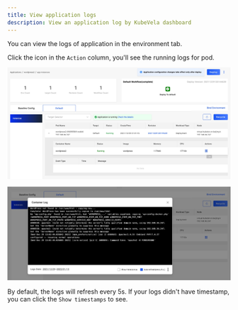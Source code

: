 ```yaml
---
title: View application logs
description: View an application log by KubeVela dashboard
---
```


You can view the logs of application in the environment tab.

Click the icon in the `Action` column, you'll see the running logs for pod.

![pod log](../../../resources/pod-log.jpg)


![pod log](../../../resources/log-show.jpg)

By default, the logs will refresh every 5s. If your logs didn't have timestamp, you can click the `Show timestamps` to see.
